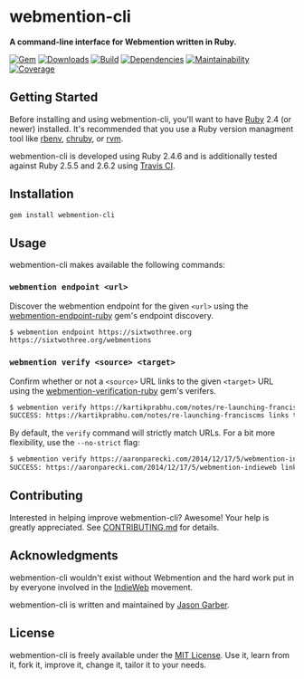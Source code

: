 # webmention-cli

**A command-line interface for Webmention written in Ruby.**

[![Gem](https://img.shields.io/gem/v/webmention-cli.svg?style=for-the-badge)](https://rubygems.org/gems/webmention-cli)
[![Downloads](https://img.shields.io/gem/dt/webmention-cli.svg?style=for-the-badge)](https://rubygems.org/gems/webmention-cli)
[![Build](https://img.shields.io/travis/com/jgarber623/webmention-cli/master.svg?style=for-the-badge)](https://travis-ci.com/jgarber623/webmention-cli)
[![Dependencies](https://img.shields.io/depfu/jgarber623/webmention-cli.svg?style=for-the-badge)](https://depfu.com/github/jgarber623/webmention-cli)
[![Maintainability](https://img.shields.io/codeclimate/maintainability/jgarber623/webmention-cli.svg?style=for-the-badge)](https://codeclimate.com/github/jgarber623/webmention-cli)
[![Coverage](https://img.shields.io/codeclimate/c/jgarber623/webmention-cli.svg?style=for-the-badge)](https://codeclimate.com/github/jgarber623/webmention-cli/code)

## Getting Started

Before installing and using webmention-cli, you'll want to have [Ruby](https://www.ruby-lang.org) 2.4 (or newer) installed. It's recommended that you use a Ruby version managment tool like [rbenv](https://github.com/rbenv/rbenv), [chruby](https://github.com/postmodern/chruby), or [rvm](https://github.com/rvm/rvm).

webmention-cli is developed using Ruby 2.4.6 and is additionally tested against Ruby 2.5.5 and 2.6.2 using [Travis CI](https://travis-ci.com/jgarber623/webmention-cli).

## Installation

```sh
gem install webmention-cli
```

## Usage

webmention-cli makes available the following commands:

### `webmention endpoint <url>`

Discover the webmention endpoint for the given `<url>` using the [webmention-endpoint-ruby](https://github.com/jgarber623/webmention-endpoint-ruby) gem's endpoint discovery.

```sh
$ webmention endpoint https://sixtwothree.org
https://sixtwothree.org/webmentions
```

### `webmention verify <source> <target>`

Confirm whether or not a `<source>` URL links to the given `<target>` URL using the [webmention-verification-ruby](https://github.com/jgarber623/webmention-verification-ruby) gem's verifers.

```sh
$ webmention verify https://kartikprabhu.com/notes/re-launching-franciscms https://sixtwothree.org/posts/launching-franciscms-onto-the-indieweb
SUCCESS: https://kartikprabhu.com/notes/re-launching-franciscms links to https://sixtwothree.org/posts/launching-franciscms-onto-the-indieweb
```

By default, the `verify` command will strictly match URLs. For a bit more flexibility, use the `--no-strict` flag:

```sh
$ webmention verify https://aaronparecki.com/2014/12/17/5/webmention-indieweb https://sixtwothree.org/posts/open-sourcing-my-webmention-service --no-strict
SUCCESS: https://aaronparecki.com/2014/12/17/5/webmention-indieweb links to https://sixtwothree.org/posts/open-sourcing-my-webmention-service
```

## Contributing

Interested in helping improve webmention-cli? Awesome! Your help is greatly appreciated. See [CONTRIBUTING.md](https://github.com/jgarber623/webmention-cli/blob/master/CONTRIBUTING.md) for details.

## Acknowledgments

webmention-cli wouldn't exist without Webmention and the hard work put in by everyone involved in the [IndieWeb](https://indieweb.org) movement.

webmention-cli is written and maintained by [Jason Garber](https://sixtwothree.org).

## License

webmention-cli is freely available under the [MIT License](https://opensource.org/licenses/MIT). Use it, learn from it, fork it, improve it, change it, tailor it to your needs.
